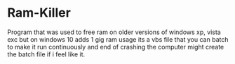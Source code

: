 # Ram-Killer
Program that was used to free ram on older versions of windows xp, vista exc but on windows 10 adds 1 gig ram usage its a vbs file that you can batch to make it run continuously and end of crashing the computer might create the batch file if i feel like it.  
